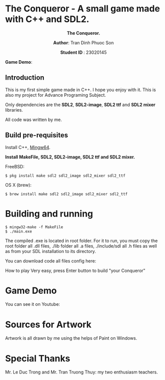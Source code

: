 # The Conqueror - A small game made with C++ and SDL2.
<p align="center">
    <strong> The Conqueror. </strong>
</p>
<p align="center">
 <strong>Author</strong>: Tran Dinh Phuoc Son
</p>
<p align="center">
 <strong> Student ID </strong>: 23020145
</p>

**Game Demo**: 
## Introduction
This is my first simple game made in C++. I hope you enjoy with it. 
This is also my project for Advance Programing Subject.  

Only dependencies are the **SDL2**, **SDL2-image**, **SDL2 ttf** and **SDL2 mixer** libraries.

All code was written by me.

## Build pre-requisites

Install C++, [Mingw64](https://sourceforge.net/projects/mingw-w64/files/Toolchains%20targetting%20Win64/Personal%20Builds/mingw-builds/8.1.0/threads-win32/seh/x86_64-8.1.0-release-win32-seh-rt_v6-rev0.7z/download).

**Install MakeFile, SDL2, SDL2-image, SDL2 ttf and SDL2 mixer.**

FreeBSD:

    $ pkg install make sdl2 sdl2_image sdl2_mixer sdl2_ttf

OS X (brew):

    $ brew install make sdl2 sdl2_image sdl2_mixer sdl2_ttf 


# Building and running

    $ mingw32-make -f MakeFile
    $ ./main.exe

The compiled .exe is located in root folder. For it to run, you must copy the root folder all .dll files, ./lib folder all .a files, ./include/sdl all .h files as well as from your SDL installation to its directory.

You can download code all files config here: 

How to play
Very easy, press Enter button to build "your Conqueror"

# Game Demo
You can see it on Youtube: 

# Sources for Artwork
Artwork is all drawn by me using the helps of Paint on Windows.

# Special Thanks
Mr. Le Duc Trong and Mr. Tran Truong Thuy: my two enthusiasm teachers.

